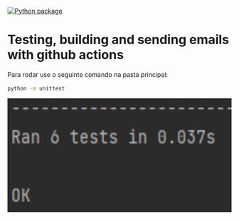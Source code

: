 [![Python package](https://github.com/leonardosblang/c214_mock_github_actions/actions/workflows/python-package.yml/badge.svg)](https://github.com/leonardosblang/c214_mock_github_actions/actions/workflows/python-package.yml)


# Testing, building and sending emails with github actions

Para rodar use o seguinte comando na pasta principal:

   ```bash
   python -m unittest 

   ```
<p align="center">
  <img height="256" src="images/imagem1.PNG" />
</p>
